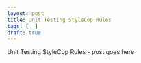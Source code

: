 ```yaml
---
layout: post
title: Unit Testing StyleCop Rules
tags: [  ]
draft: true
---
```


Unit Testing StyleCop Rules - post goes here

